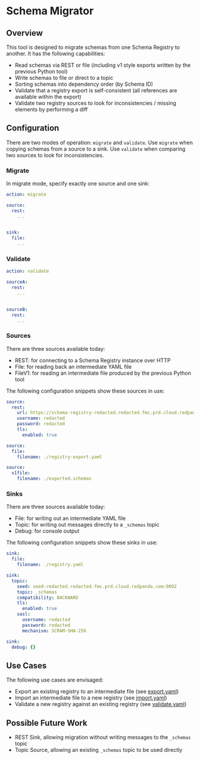 # Schema Migrator

## Overview

This tool is designed to migrate schemas from one Schema Registry to another. It has the following capabilities:

- Read schemas via REST or file (including v1 style exports written by the previous Python tool)
- Write schemas to file or direct to a topic
- Sorting schemas into dependency order (by Schema ID)
- Validate that a registry export is self-consistent (all references are available within the export)
- Validate two registry sources to look for inconsistencies / missing elements by performing a diff

## Configuration

There are two modes of operation: `migrate` and `validate`. Use `migrate` when copying schemas from a source to a sink.
Use `validate` when comparing two sources to look for inconsistencies.

### Migrate

In migrate mode, specify exactly one source and one sink:

```yaml
action: migrate

source:
  rest:
    ...
  

sink:
  file:
    ...
```

### Validate

```yaml
action: validate

sourceA:
  rest:
    ...
  

sourceB:
  rest:
    ...
```

### Sources

There are three sources available today:

- REST: for connecting to a Schema Registry instance over HTTP
- File: for reading back an intermediate YAML file
- FileV1: for reading an intermediate file produced by the previous Python tool

The following configuration snippets show these sources in use:

```yaml
source:
  rest:
    url: https://schema-registry-redacted.redacted.fmc.prd.cloud.redpanda.com:30081
    username: redacted
    password: redacted
    tls:
      enabled: true
```

```yaml
source:
  file:
    filename: ./registry-export.yaml
```

```yaml
source:
  v1file:
    filename: ./exported.schemas
```

### Sinks

There are three sources available today:

- File: for writing out an intermediate YAML file
- Topic: for writing out messages directly to a `_schemas` topic
- Debug: for console output

The following configuration snippets show these sinks in use:

```yaml
sink:
  file:
    filename: ./registry.yaml
```

```yaml
sink:
  topic:
    seed: seed-redacted.redacted.fmc.prd.cloud.redpanda.com:9092
    topic: _schemas
    compatibility: BACKWARD
    tls:
      enabled: true
    sasl:
      username: redacted
      password: redacted
      mechanism: SCRAM-SHA-256
```

```yaml
sink:
  debug: {}
```

## Use Cases

The following use cases are envisaged:

- Export an existing registry to an intermediate file (see [export.yaml](./examples/export.yaml))
- Import an intermediate file to a new registry (see [import.yaml](./examples/import.yaml))
- Validate a new registry against an existing registry (see [validate.yaml](./examples/validate.yaml))

## Possible Future Work

- REST Sink, allowing migration without writing messages to the `_schemas` topic
- Topic Source, allowing an existing `_schemas` topic to be used directly